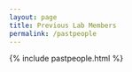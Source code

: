 ```yaml
---
layout: page
title: Previous Lab Members
permalink: /pastpeople
---
```



{% include pastpeople.html %}